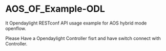 # AOS_OF_Example-ODL

It Opendaylight RESTconf API usage example for AOS hybrid mode openflow.

Please Have a Opendaylight Controller fisrt and have switch connect with Controller.
